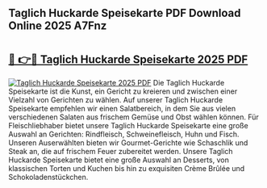 ## Taglich Huckarde Speisekarte PDF Download Online 2025 A7Fnz

# <h2><a href="http://gcd14ye.nevu.top/?p=Taglich+Huckarde+Speisekarte">🔗 👉🔴 Taglich Huckarde Speisekarte 2025 PDF</a></h2>

[![Taglich Huckarde Speisekarte 2025 PDF](https://i.imgur.com/dBaPXMq.png)](http://gcd14ye.nevu.top/?p=Taglich+Huckarde+Speisekarte)
Die Taglich Huckarde Speisekarte ist die Kunst, ein Gericht zu kreieren und zwischen einer Vielzahl von Gerichten zu wählen. Auf unserer Taglich Huckarde Speisekarte empfehlen wir einen Salatbereich, in dem Sie aus vielen verschiedenen Salaten aus frischem Gemüse und Obst wählen können. Für Fleischliebhaber bietet unsere Taglich Huckarde Speisekarte eine große Auswahl an Gerichten: Rindfleisch, Schweinefleisch, Huhn und Fisch. Unseren Auserwählten bieten wir Gourmet-Gerichte wie Schaschlik und Steak an, die auf frischem Feuer zubereitet werden. Unsere Taglich Huckarde Speisekarte bietet eine große Auswahl an Desserts, von klassischen Torten und Kuchen bis hin zu exquisiten Crème Brûlée und Schokoladenstückchen.
